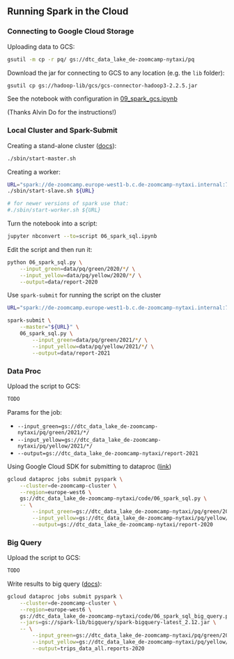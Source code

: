 ## Running Spark in the Cloud

### Connecting to Google Cloud Storage 

Uploading data to GCS:

```bash
gsutil -m cp -r pq/ gs://dtc_data_lake_de-zoomcamp-nytaxi/pq
```

Download the jar for connecting to GCS to any location (e.g. the `lib` folder):

```bash
gsutil cp gs://hadoop-lib/gcs/gcs-connector-hadoop3-2.2.5.jar
```

See the notebook with configuration in [09_spark_gcs.ipynb](09_spark_gcs.ipynb)

(Thanks Alvin Do for the instructions!)


### Local Cluster and Spark-Submit

Creating a stand-alone cluster ([docs](https://spark.apache.org/docs/latest/spark-standalone.html)):

```bash
./sbin/start-master.sh
```

Creating a worker:

```bash
URL="spark://de-zoomcamp.europe-west1-b.c.de-zoomcamp-nytaxi.internal:7077"
./sbin/start-slave.sh ${URL}

# for newer versions of spark use that:
#./sbin/start-worker.sh ${URL}
```

Turn the notebook into a script:

```bash
jupyter nbconvert --to=script 06_spark_sql.ipynb
```

Edit the script and then run it:

```bash 
python 06_spark_sql.py \
    --input_green=data/pq/green/2020/*/ \
    --input_yellow=data/pq/yellow/2020/*/ \
    --output=data/report-2020
```

Use `spark-submit` for running the script on the cluster

```bash
URL="spark://de-zoomcamp.europe-west1-b.c.de-zoomcamp-nytaxi.internal:7077"

spark-submit \
    --master="${URL}" \
    06_spark_sql.py \
        --input_green=data/pq/green/2021/*/ \
        --input_yellow=data/pq/yellow/2021/*/ \
        --output=data/report-2021
```

### Data Proc

Upload the script to GCS:

```bash
TODO
```

Params for the job:

* `--input_green=gs://dtc_data_lake_de-zoomcamp-nytaxi/pq/green/2021/*/`
* `--input_yellow=gs://dtc_data_lake_de-zoomcamp-nytaxi/pq/yellow/2021/*/`
* `--output=gs://dtc_data_lake_de-zoomcamp-nytaxi/report-2021`


Using Google Cloud SDK for submitting to dataproc
([link](https://cloud.google.com/dataproc/docs/guides/submit-job#dataproc-submit-job-gcloud))

```bash
gcloud dataproc jobs submit pyspark \
    --cluster=de-zoomcamp-cluster \
    --region=europe-west6 \
    gs://dtc_data_lake_de-zoomcamp-nytaxi/code/06_spark_sql.py \
    -- \
        --input_green=gs://dtc_data_lake_de-zoomcamp-nytaxi/pq/green/2020/*/ \
        --input_yellow=gs://dtc_data_lake_de-zoomcamp-nytaxi/pq/yellow/2020/*/ \
        --output=gs://dtc_data_lake_de-zoomcamp-nytaxi/report-2020
```

### Big Query

Upload the script to GCS:

```bash
TODO
```

Write results to big query ([docs](https://cloud.google.com/dataproc/docs/tutorials/bigquery-connector-spark-example#pyspark)):

```bash
gcloud dataproc jobs submit pyspark \
    --cluster=de-zoomcamp-cluster \
    --region=europe-west6 \
    gs://dtc_data_lake_de-zoomcamp-nytaxi/code/06_spark_sql_big_query.py \
    --jars=gs://spark-lib/bigquery/spark-bigquery-latest_2.12.jar \
    -- \
        --input_green=gs://dtc_data_lake_de-zoomcamp-nytaxi/pq/green/2020/*/ \
        --input_yellow=gs://dtc_data_lake_de-zoomcamp-nytaxi/pq/yellow/2020/*/ \
        --output=trips_data_all.reports-2020
```


